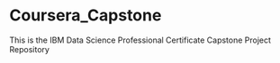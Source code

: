 # Coursera_Capstone
This is the IBM Data Science Professional Certificate Capstone Project Repository
